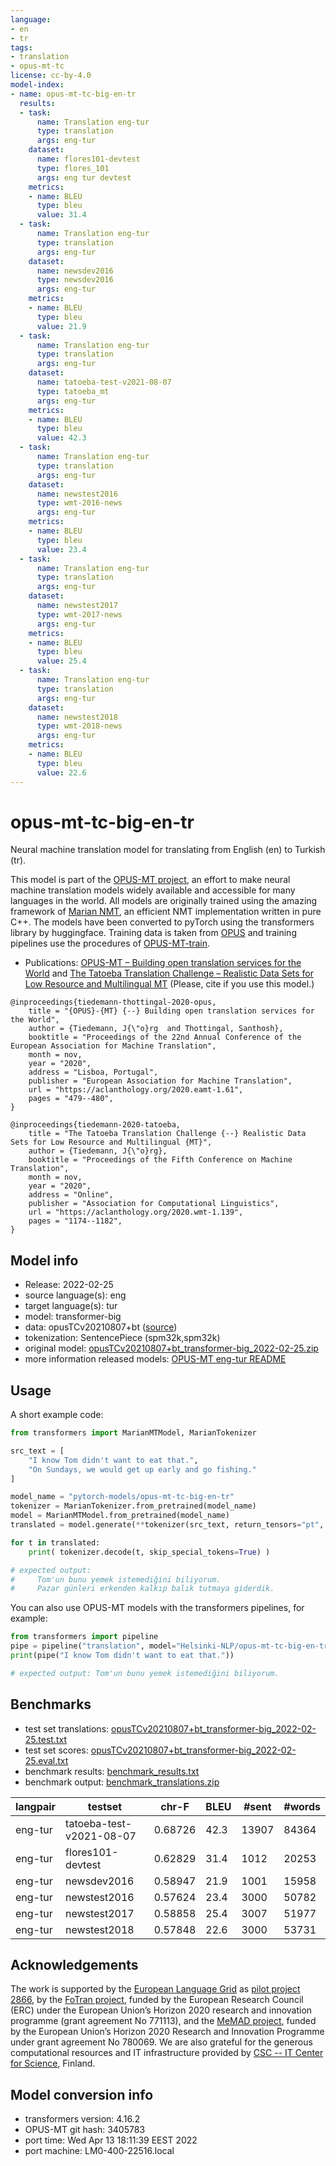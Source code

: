 ```yaml
---
language:
- en
- tr
tags:
- translation
- opus-mt-tc
license: cc-by-4.0
model-index:
- name: opus-mt-tc-big-en-tr
  results:
  - task:
      name: Translation eng-tur
      type: translation
      args: eng-tur
    dataset:
      name: flores101-devtest
      type: flores_101
      args: eng tur devtest
    metrics:
    - name: BLEU
      type: bleu
      value: 31.4
  - task:
      name: Translation eng-tur
      type: translation
      args: eng-tur
    dataset:
      name: newsdev2016
      type: newsdev2016
      args: eng-tur
    metrics:
    - name: BLEU
      type: bleu
      value: 21.9
  - task:
      name: Translation eng-tur
      type: translation
      args: eng-tur
    dataset:
      name: tatoeba-test-v2021-08-07
      type: tatoeba_mt
      args: eng-tur
    metrics:
    - name: BLEU
      type: bleu
      value: 42.3
  - task:
      name: Translation eng-tur
      type: translation
      args: eng-tur
    dataset:
      name: newstest2016
      type: wmt-2016-news
      args: eng-tur
    metrics:
    - name: BLEU
      type: bleu
      value: 23.4
  - task:
      name: Translation eng-tur
      type: translation
      args: eng-tur
    dataset:
      name: newstest2017
      type: wmt-2017-news
      args: eng-tur
    metrics:
    - name: BLEU
      type: bleu
      value: 25.4
  - task:
      name: Translation eng-tur
      type: translation
      args: eng-tur
    dataset:
      name: newstest2018
      type: wmt-2018-news
      args: eng-tur
    metrics:
    - name: BLEU
      type: bleu
      value: 22.6
---
```

# opus-mt-tc-big-en-tr

Neural machine translation model for translating from English (en) to Turkish (tr).

This model is part of the [OPUS-MT project](https://github.com/Helsinki-NLP/Opus-MT), an effort to make neural machine translation models widely available and accessible for many languages in the world. All models are originally trained using the amazing framework of [Marian NMT](https://marian-nmt.github.io/), an efficient NMT implementation written in pure C++. The models have been converted to pyTorch using the transformers library by huggingface. Training data is taken from [OPUS](https://opus.nlpl.eu/) and training pipelines use the procedures of [OPUS-MT-train](https://github.com/Helsinki-NLP/Opus-MT-train).

* Publications: [OPUS-MT – Building open translation services for the World](https://aclanthology.org/2020.eamt-1.61/) and [The Tatoeba Translation Challenge – Realistic Data Sets for Low Resource and Multilingual MT](https://aclanthology.org/2020.wmt-1.139/) (Please, cite if you use this model.)

```
@inproceedings{tiedemann-thottingal-2020-opus,
    title = "{OPUS}-{MT} {--} Building open translation services for the World",
    author = {Tiedemann, J{\"o}rg  and Thottingal, Santhosh},
    booktitle = "Proceedings of the 22nd Annual Conference of the European Association for Machine Translation",
    month = nov,
    year = "2020",
    address = "Lisboa, Portugal",
    publisher = "European Association for Machine Translation",
    url = "https://aclanthology.org/2020.eamt-1.61",
    pages = "479--480",
}

@inproceedings{tiedemann-2020-tatoeba,
    title = "The Tatoeba Translation Challenge {--} Realistic Data Sets for Low Resource and Multilingual {MT}",
    author = {Tiedemann, J{\"o}rg},
    booktitle = "Proceedings of the Fifth Conference on Machine Translation",
    month = nov,
    year = "2020",
    address = "Online",
    publisher = "Association for Computational Linguistics",
    url = "https://aclanthology.org/2020.wmt-1.139",
    pages = "1174--1182",
}
```

## Model info

* Release: 2022-02-25
* source language(s): eng
* target language(s): tur
* model: transformer-big
* data: opusTCv20210807+bt ([source](https://github.com/Helsinki-NLP/Tatoeba-Challenge))
* tokenization: SentencePiece (spm32k,spm32k)
* original model: [opusTCv20210807+bt_transformer-big_2022-02-25.zip](https://object.pouta.csc.fi/Tatoeba-MT-models/eng-tur/opusTCv20210807+bt_transformer-big_2022-02-25.zip)
* more information released models: [OPUS-MT eng-tur README](https://github.com/Helsinki-NLP/Tatoeba-Challenge/tree/master/models/eng-tur/README.md)

## Usage

A short example code:

```python
from transformers import MarianMTModel, MarianTokenizer

src_text = [
    "I know Tom didn't want to eat that.",
    "On Sundays, we would get up early and go fishing."
]

model_name = "pytorch-models/opus-mt-tc-big-en-tr"
tokenizer = MarianTokenizer.from_pretrained(model_name)
model = MarianMTModel.from_pretrained(model_name)
translated = model.generate(**tokenizer(src_text, return_tensors="pt", padding=True))

for t in translated:
    print( tokenizer.decode(t, skip_special_tokens=True) )

# expected output:
#     Tom'un bunu yemek istemediğini biliyorum.
#     Pazar günleri erkenden kalkıp balık tutmaya giderdik.
```

You can also use OPUS-MT models with the transformers pipelines, for example:

```python
from transformers import pipeline
pipe = pipeline("translation", model="Helsinki-NLP/opus-mt-tc-big-en-tr")
print(pipe("I know Tom didn't want to eat that."))

# expected output: Tom'un bunu yemek istemediğini biliyorum.
```

## Benchmarks

* test set translations: [opusTCv20210807+bt_transformer-big_2022-02-25.test.txt](https://object.pouta.csc.fi/Tatoeba-MT-models/eng-tur/opusTCv20210807+bt_transformer-big_2022-02-25.test.txt)
* test set scores: [opusTCv20210807+bt_transformer-big_2022-02-25.eval.txt](https://object.pouta.csc.fi/Tatoeba-MT-models/eng-tur/opusTCv20210807+bt_transformer-big_2022-02-25.eval.txt)
* benchmark results: [benchmark_results.txt](benchmark_results.txt)
* benchmark output: [benchmark_translations.zip](benchmark_translations.zip)

| langpair | testset | chr-F | BLEU  | #sent | #words |
|----------|---------|-------|-------|-------|--------|
| eng-tur | tatoeba-test-v2021-08-07 | 0.68726 | 42.3 | 13907 | 84364 |
| eng-tur | flores101-devtest | 0.62829 | 31.4 | 1012 | 20253 |
| eng-tur | newsdev2016 | 0.58947 | 21.9 | 1001 | 15958 |
| eng-tur | newstest2016 | 0.57624 | 23.4 | 3000 | 50782 |
| eng-tur | newstest2017 | 0.58858 | 25.4 | 3007 | 51977 |
| eng-tur | newstest2018 | 0.57848 | 22.6 | 3000 | 53731 |

## Acknowledgements

The work is supported by the [European Language Grid](https://www.european-language-grid.eu/) as [pilot project 2866](https://live.european-language-grid.eu/catalogue/#/resource/projects/2866), by the [FoTran project](https://www.helsinki.fi/en/researchgroups/natural-language-understanding-with-cross-lingual-grounding), funded by the European Research Council (ERC) under the European Union’s Horizon 2020 research and innovation programme (grant agreement No 771113), and the [MeMAD project](https://memad.eu/), funded by the European Union’s Horizon 2020 Research and Innovation Programme under grant agreement No 780069. We are also grateful for the generous computational resources and IT infrastructure provided by [CSC -- IT Center for Science](https://www.csc.fi/), Finland.

## Model conversion info

* transformers version: 4.16.2
* OPUS-MT git hash: 3405783
* port time: Wed Apr 13 18:11:39 EEST 2022
* port machine: LM0-400-22516.local
